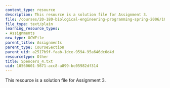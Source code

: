 ```yaml
---
content_type: resource
description: This resource is a solution file for Assignment 3.
file: /courses/20-180-biological-engineering-programming-spring-2006/105606015671acc8a899bc05982df314_Spencers_4.txt
file_type: text/plain
learning_resource_types:
- Assignments
ocw_type: OCWFile
parent_title: Assignments
parent_type: CourseSection
parent_uid: a2517b9f-faab-1dce-9594-95a646dc6d4d
resourcetype: Other
title: Spencers_4.txt
uid: 10560601-5671-acc8-a899-bc05982df314
---
```

This resource is a solution file for Assignment 3.

